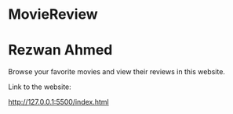# MovieReview
# Rezwan Ahmed
Browse your favorite movies and view their reviews in this website.

Link to the website:

http://127.0.0.1:5500/index.html
